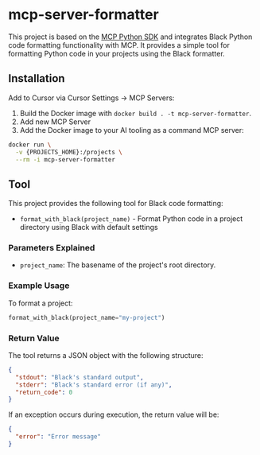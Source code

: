 # mcp-server-formatter

This project is based on the [MCP Python SDK](https://github.com/modelcontextprotocol/python-sdk) and integrates Black Python code formatting functionality with MCP. It provides a simple tool for formatting Python code in your projects using the Black formatter.

## Installation

Add to Cursor via Cursor Settings -> MCP Servers:

1. Build the Docker image with `docker build . -t mcp-server-formatter`.
2. Add new MCP Server
3. Add the Docker image to your AI tooling as a command MCP server:

```bash
docker run \
  -v {PROJECTS_HOME}:/projects \
  --rm -i mcp-server-formatter
```

## Tool

This project provides the following tool for Black code formatting:

- `format_with_black(project_name)` - Format Python code in a project directory using Black with default settings

### Parameters Explained

- `project_name`: The basename of the project's root directory.

### Example Usage

To format a project:
```python
format_with_black(project_name="my-project")
```

### Return Value

The tool returns a JSON object with the following structure:
```json
{
  "stdout": "Black's standard output",
  "stderr": "Black's standard error (if any)",
  "return_code": 0
}
```

If an exception occurs during execution, the return value will be:
```json
{
  "error": "Error message"
}
``` 